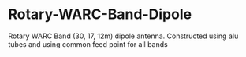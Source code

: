 # Rotary-WARC-Band-Dipole
Rotary WARC Band (30, 17, 12m) dipole antenna. Constructed using alu tubes and using common feed point for all bands
